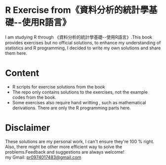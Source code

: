 # R Exercise from《資料分析的統計學基礎--使用R語言》
I am studying R through 《資料分析的統計學基礎--使用R語言》.This book provides exercises but no official solutions, to enhance my understanding of statistics and R programming, I decided to write my own solutions and share them here.

# Content
- R scripts for exercise solutions from the book
- The repo only contains solutions to the exercises, not the example codes from the book.
- Some exercises also require hand writting , such as mathematical derivations. There are only the R programming parts here.

# Disclaimer
These solutions are my personal work, I can't ensure they're 100 % right. Also, there might be other more efficient way to solve the problems.Feedback and suggestions are always welcome!  
my Gmail: pr0974017483@gmail.com

